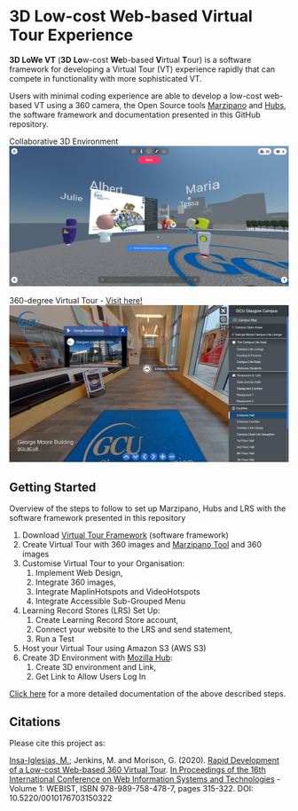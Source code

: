 # 3D Low-cost Web-based Virtual Tour Experience

**3D LoWe VT** (**3D** **Lo**w-cost **We**b-based **V**irtual **T**our) is a software framework for developing a Virtual Tour (VT) experience rapidly that can compete in functionality with more sophisticated VT.

Users with minimal coding experience are able to develop a low-cost web-based VT using a 360 camera, the Open Source tools [Marzipano](https://www.marzipano.net/) and [Hubs](https://hubs.mozilla.com/spoke), the software framework and documentation presented in this GitHub repository.

Collaborative 3D Environment
![alt text](https://github.com/Insa-Maria/Virtual_Tour/blob/master/documentation/3Dcollaborative.png)

360-degree Virtual Tour - [Visit here!](https://campus.gcu.ac.uk/)
![alt text](https://github.com/Insa-Maria/Virtual_Tour/blob/master/documentation/360VirtualTour.png)



## Getting Started

Overview of the steps to follow to set up Marzipano, Hubs and LRS with the software framework presented in this repository

 
1.	Download [Virtual Tour Framework](https://github.com/Insa-Maria/Virtual_Tour) (software framework)
2.	Create Virtual Tour with 360 images and [Marzipano Tool](https://www.marzipano.net/tool/) and 360 images
3.	Customise Virtual Tour to your Organisation:
      1. Implement Web Design,
      2. Integrate 360 images,
      3. Integrate MaplinHotspots and VideoHotspots
      4. Integrate Accessible Sub-Grouped Menu
1. Learning Record Stores (LRS) Set Up: 
      1. Create Learning Record Store account,
      2. Connect your website to the LRS and send statement,
      3. Run a Test
2. Host your Virtual Tour using Amazon S3 (AWS S3)
3. Create 3D Environment with [Mozilla Hub](https://hubs.mozilla.com/spoke):
      1. Create 3D environment and Link,
      2. Get Link to Allow Users Log In

[Click here](https://github.com/Insa-Maria/Virtual_Tour/blob/master/documentation/Documentation.pdf) for a more detailed documentation of the above described steps.

## Citations

Please cite this project as:

[Insa-Iglesias, M.](https://www.mariainsaiglesias.com/); Jenkins, M. and Morison, G. (2020). [Rapid Development of a Low-cost Web-based 360 Virtual Tour](https://www.scitepress.org/PublicationsDetail.aspx?ID=TzsprwABGhI=&t=1). [In Proceedings of the 16th International Conference on Web Information Systems and Technologies](http://www.webist.org/Home.aspx) - Volume 1: WEBIST, ISBN 978-989-758-478-7, pages 315-322. DOI: 10.5220/0010176703150322

